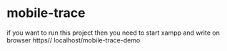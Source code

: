 # mobile-trace
if you want to run this project then you need to start xampp and write on browser https// localhost/mobile-trace-demo
